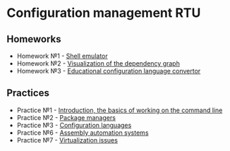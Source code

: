 # Configuration management RTU

## Homeworks

- Homework №1 - [Shell emulator](https://github.com/MaoSada0/Shell-emulator)
- Homework №2 - [Visualization of the dependency graph](https://github.com/MaoSada0/Visualization-of-the-dependency-graph)
- Homework №3 - [Educational configuration language convertor](https://github.com/MaoSada0/Educational-configuration-language-convertor)

## Practices
- Practice №1 - [Introduction, the basics of working on the command line](https://github.com/MaoSada0/configuration-management-RTU/blob/main/1/first-practice.md)
- Practice №2 - [Package managers](https://github.com/MaoSada0/configuration-management-RTU/blob/main/2/second_practice.md)
- Practice №3 - [Configuration languages](https://github.com/MaoSada0/configuration-management-RTU/blob/main/3/third_practice.md)
- Practice №6 - [Assembly automation systems](https://github.com/MaoSada0/RTU_configuration-management/blob/main/4/fourth_pratice.md)
- Practice №7 - [Virtualization issues](https://github.com/MaoSada0/RTU_configuration-management/blob/main/7/seventh_pratice.md)
